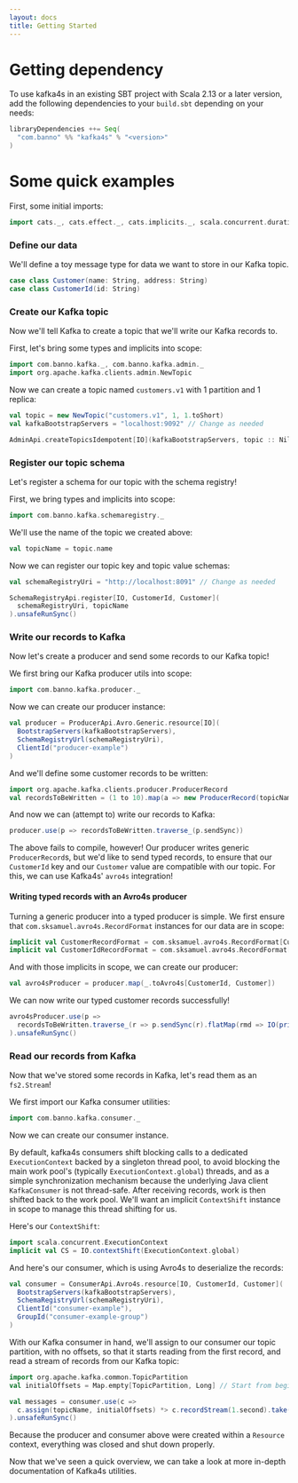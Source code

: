```yaml
---
layout: docs
title: Getting Started
---
```


# Getting dependency

To use kafka4s in an existing SBT project with Scala 2.13 or a later version, add the following dependencies to your
`build.sbt` depending on your needs:

```scala
libraryDependencies ++= Seq(
  "com.banno" %% "kafka4s" % "<version>"
)
```

# Some quick examples

First, some initial imports:
```scala mdoc
import cats._, cats.effect._, cats.implicits._, scala.concurrent.duration._
```

### Define our data

We'll define a toy message type for data we want to store in our Kafka topic.

```scala mdoc
case class Customer(name: String, address: String)
case class CustomerId(id: String)
```

### Create our Kafka topic

Now we'll tell Kafka to create a topic that we'll write our Kafka records to.

First, let's bring some types and implicits into scope:

```scala mdoc
import com.banno.kafka._, com.banno.kafka.admin._
import org.apache.kafka.clients.admin.NewTopic
```

Now we can create a topic named `customers.v1` with 1 partition and 1 replica:

```scala mdoc
val topic = new NewTopic("customers.v1", 1, 1.toShort)
val kafkaBootstrapServers = "localhost:9092" // Change as needed
```

```scala mdoc:compile-only
AdminApi.createTopicsIdempotent[IO](kafkaBootstrapServers, topic :: Nil).unsafeRunSync()
```

### Register our topic schema

Let's register a schema for our topic with the schema registry!

First, we bring types and implicits into scope:

```scala mdoc
import com.banno.kafka.schemaregistry._
```

We'll use the name of the topic we created above:

```scala mdoc
val topicName = topic.name
```

Now we can register our topic key and topic value schemas:

```scala mdoc
val schemaRegistryUri = "http://localhost:8091" // Change as needed
```

```scala mdoc:compile-only
SchemaRegistryApi.register[IO, CustomerId, Customer](
  schemaRegistryUri, topicName
).unsafeRunSync()
```

### Write our records to Kafka

Now let's create a producer and send some records to our Kafka topic!

We first bring our Kafka producer utils into scope:

```scala mdoc
import com.banno.kafka.producer._
```

Now we can create our producer instance:

```scala mdoc
val producer = ProducerApi.Avro.Generic.resource[IO](
  BootstrapServers(kafkaBootstrapServers),
  SchemaRegistryUrl(schemaRegistryUri),
  ClientId("producer-example")
)
```

And we'll define some customer records to be written:

```scala mdoc
import org.apache.kafka.clients.producer.ProducerRecord
val recordsToBeWritten = (1 to 10).map(a => new ProducerRecord(topicName, CustomerId(a.toString), Customer(s"name-${a}", s"address-${a}"))).toVector
```

And now we can (attempt to) write our records to Kafka:

```scala mdoc:fail
producer.use(p => recordsToBeWritten.traverse_(p.sendSync))
```

The above fails to compile, however! Our producer writes generic
`ProducerRecord`s, but we'd like to send typed records, to ensure that
our `CustomerId` key and our `Customer` value are compatible with our
topic. For this, we can use Kafka4s' `avro4s` integration!

#### Writing typed records with an Avro4s producer

Turning a generic producer into a typed producer is simple. We first ensure that `com.sksamuel.avro4s.RecordFormat` instances for our data are in scope:

```scala mdoc
implicit val CustomerRecordFormat = com.sksamuel.avro4s.RecordFormat[Customer]
implicit val CustomerIdRecordFormat = com.sksamuel.avro4s.RecordFormat[CustomerId]

```

And with those implicits in scope, we can create our producer:

```scala mdoc
val avro4sProducer = producer.map(_.toAvro4s[CustomerId, Customer])
```

We can now write our typed customer records successfully!

```scala mdoc:compile-only
avro4sProducer.use(p =>
  recordsToBeWritten.traverse_(r => p.sendSync(r).flatMap(rmd => IO(println(s"Wrote record to ${rmd}"))))
).unsafeRunSync()
```

### Read our records from Kafka

Now that we've stored some records in Kafka, let's read them as an `fs2.Stream`!

We first import our Kafka consumer utilities:
```scala mdoc
import com.banno.kafka.consumer._
```

Now we can create our consumer instance.

By default, kafka4s consumers shift blocking calls to a dedicated `ExecutionContext` backed by a singleton thread pool, to avoid blocking the main work pool's (typically `ExecutionContext.global`) threads, and as a simple synchronization mechanism because the underlying Java client `KafkaConsumer` is not thread-safe. After receiving records, work is then shifted back to the work pool. We'll want an implicit `ContextShift` instance in scope to manage this thread shifting for us.

Here's our `ContextShift`:

```scala mdoc
import scala.concurrent.ExecutionContext
implicit val CS = IO.contextShift(ExecutionContext.global)
```

And here's our consumer, which is using Avro4s to deserialize the records:

```scala mdoc
val consumer = ConsumerApi.Avro4s.resource[IO, CustomerId, Customer](
  BootstrapServers(kafkaBootstrapServers),
  SchemaRegistryUrl(schemaRegistryUri),
  ClientId("consumer-example"),
  GroupId("consumer-example-group")
)
```

With our Kafka consumer in hand, we'll assign to our consumer our topic partition, with no offsets, so that it starts reading from the first record, and read a stream of records from our Kafka topic:
```scala mdoc
import org.apache.kafka.common.TopicPartition
val initialOffsets = Map.empty[TopicPartition, Long] // Start from beginning
```

```scala mdoc:compile-only
val messages = consumer.use(c =>
  c.assign(topicName, initialOffsets) *> c.recordStream(1.second).take(5).compile.toVector
).unsafeRunSync()
```

Because the producer and consumer above were created within a `Resource` context, everything was closed and shut down properly.

Now that we've seen a quick overview, we can take a look at more in-depth documentation of Kafka4s utilities.
